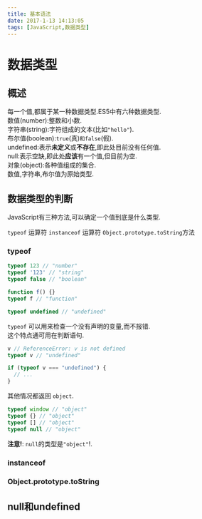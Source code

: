```yaml
---
title: 基本语法
date: 2017-1-13 14:13:05  
tags: [JavaScript,数据类型]
---
```

# 数据类型

## 概述
每一个值,都属于某一种数据类型.ES5中有六种数据类型.   
数值(number):整数和小数.   
字符串(string):字符组成的文本(比如`"hello"`).   
布尔值(boolean):`true`(真)`和false`(假).   
undefined:表示**未定义**或**不存在**,即此处目前没有任何值.   
null:表示空缺,即此处**应该**有一个值,但目前为空.   
对象(object):各种值组成的集合.   
数值,字符串,布尔值为原始类型.   

## 数据类型的判断

JavaScript有三种方法,可以确定一个值到底是什么类型.

`typeof` 运算符
`instanceof` 运算符
`Object.prototype.toString`方法

### typeof
```js
typeof 123 // "number"
typeof '123' // "string"
typeof false // "boolean"

function f() {}
typeof f // "function"

typeof undefined // "undefined"
```
`typeof` 可以用来检查一个没有声明的变量,而不报错.   
这个特点通可用在判断语句.
```js
v // ReferenceError: v is not defined
typeof v // "undefined"

if (typeof v === "undefined") {
  // ...
}
```
其他情况都返回 `object`.

```js
typeof window // "object"
typeof {} // "object"
typeof [] // "object"
typeof null // "object"
```
**注意!**: `null`的类型是`"object"`!.   
### instanceof

### Object.prototype.toString

## null和undefined
